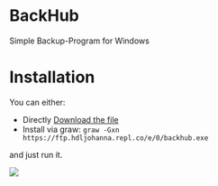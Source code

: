 # BackHub
Simple Backup-Program for Windows

# Installation

You can either:  

  * Directly [Download the file](https://ftp.hdljohanna.repl.co/e/0/backhub.exe)   
  * Install via graw:
    `graw -Gxn https://ftp.hdljohanna.repl.co/e/0/backhub.exe`

and just run it.

![](https://ftp.hdljohanna.repl.co/img/0/backhub.png)  
